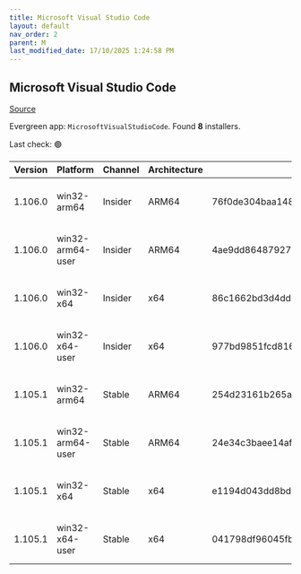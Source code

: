 ```yaml
---
title: Microsoft Visual Studio Code
layout: default
nav_order: 2
parent: M
last_modified_date: 17/10/2025 1:24:58 PM
---
```


## Microsoft Visual Studio Code

[Source](https://code.visualstudio.com)

Evergreen app: `MicrosoftVisualStudioCode`. Found **8** installers.

Last check: 🟢

| Version | Platform         | Channel | Architecture | Sha256                                                           | URI                                                                                                                                                                                                                                                                                                              |
| ------- | ---------------- | ------- | ------------ | ---------------------------------------------------------------- | ---------------------------------------------------------------------------------------------------------------------------------------------------------------------------------------------------------------------------------------------------------------------------------------------------------------- |
| 1.106.0 | win32-arm64      | Insider | ARM64        | 76f0de304baa14895ffaa5f24c1885a83d17f0041e908a8704673517b339985a | [https://vscode.download.prss.microsoft.com/dbazure/download/insider/ec8586ef251f560f4deaaa205d67bc32213b5055/VSCodeSetup-arm64-1.106.0-insider.exe](https://vscode.download.prss.microsoft.com/dbazure/download/insider/ec8586ef251f560f4deaaa205d67bc32213b5055/VSCodeSetup-arm64-1.106.0-insider.exe)         |
| 1.106.0 | win32-arm64-user | Insider | ARM64        | 4ae9dd864879277c96f5aff620f566ab091bfa1732a376576765de8dce19e079 | [https://vscode.download.prss.microsoft.com/dbazure/download/insider/ec8586ef251f560f4deaaa205d67bc32213b5055/VSCodeUserSetup-arm64-1.106.0-insider.exe](https://vscode.download.prss.microsoft.com/dbazure/download/insider/ec8586ef251f560f4deaaa205d67bc32213b5055/VSCodeUserSetup-arm64-1.106.0-insider.exe) |
| 1.106.0 | win32-x64        | Insider | x64          | 86c1662bd3d4dd02c0fb57e8c1d980351ddc925dc77fd9d8158316d2540be874 | [https://vscode.download.prss.microsoft.com/dbazure/download/insider/ec8586ef251f560f4deaaa205d67bc32213b5055/VSCodeSetup-x64-1.106.0-insider.exe](https://vscode.download.prss.microsoft.com/dbazure/download/insider/ec8586ef251f560f4deaaa205d67bc32213b5055/VSCodeSetup-x64-1.106.0-insider.exe)             |
| 1.106.0 | win32-x64-user   | Insider | x64          | 977bd9851fcd81610b54eaa2d3baa77455189c3ecb3ffaaf87d7f0776bf80021 | [https://vscode.download.prss.microsoft.com/dbazure/download/insider/ec8586ef251f560f4deaaa205d67bc32213b5055/VSCodeUserSetup-x64-1.106.0-insider.exe](https://vscode.download.prss.microsoft.com/dbazure/download/insider/ec8586ef251f560f4deaaa205d67bc32213b5055/VSCodeUserSetup-x64-1.106.0-insider.exe)     |
| 1.105.1 | win32-arm64      | Stable  | ARM64        | 254d23161b265a558d27f61e1ab2185dc00914b418ae4c34a65c6bd606a69478 | [https://vscode.download.prss.microsoft.com/dbazure/download/stable/7d842fb85a0275a4a8e4d7e040d2625abbf7f084/VSCodeSetup-arm64-1.105.1.exe](https://vscode.download.prss.microsoft.com/dbazure/download/stable/7d842fb85a0275a4a8e4d7e040d2625abbf7f084/VSCodeSetup-arm64-1.105.1.exe)                           |
| 1.105.1 | win32-arm64-user | Stable  | ARM64        | 24e34c3baee14af49e5dced1145c4d14d8054bd550d93be219ba1d4b17be8321 | [https://vscode.download.prss.microsoft.com/dbazure/download/stable/7d842fb85a0275a4a8e4d7e040d2625abbf7f084/VSCodeUserSetup-arm64-1.105.1.exe](https://vscode.download.prss.microsoft.com/dbazure/download/stable/7d842fb85a0275a4a8e4d7e040d2625abbf7f084/VSCodeUserSetup-arm64-1.105.1.exe)                   |
| 1.105.1 | win32-x64        | Stable  | x64          | e1194d043dd8bdda8855acbc8e05373db9b79da918870f6296bf1746f968daaa | [https://vscode.download.prss.microsoft.com/dbazure/download/stable/7d842fb85a0275a4a8e4d7e040d2625abbf7f084/VSCodeSetup-x64-1.105.1.exe](https://vscode.download.prss.microsoft.com/dbazure/download/stable/7d842fb85a0275a4a8e4d7e040d2625abbf7f084/VSCodeSetup-x64-1.105.1.exe)                               |
| 1.105.1 | win32-x64-user   | Stable  | x64          | 041798df96045fb35c7784ebd8ecffcdac4a55a5b575500f4fffd53a9c51d3d4 | [https://vscode.download.prss.microsoft.com/dbazure/download/stable/7d842fb85a0275a4a8e4d7e040d2625abbf7f084/VSCodeUserSetup-x64-1.105.1.exe](https://vscode.download.prss.microsoft.com/dbazure/download/stable/7d842fb85a0275a4a8e4d7e040d2625abbf7f084/VSCodeUserSetup-x64-1.105.1.exe)                       |
